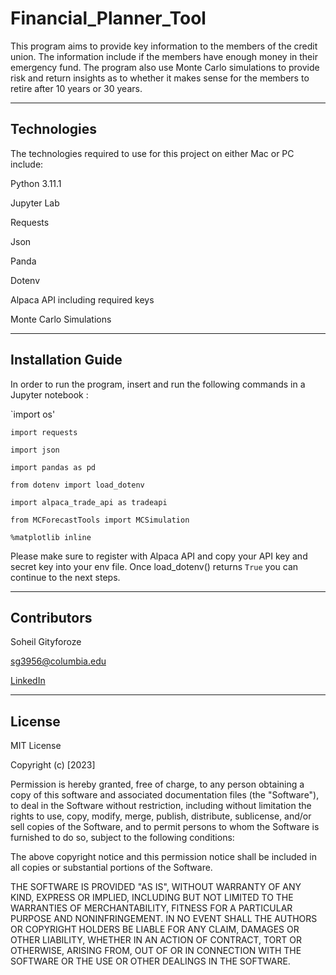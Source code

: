 # Financial_Planner_Tool

This program aims to provide key information to the members of the credit union. The information include if the members have enough money in their emergency fund. The program also use Monte Carlo simulations to provide risk and return insights as to whether it makes sense for the members to retire after 10 years or 30 years.

---

## Technologies

The technologies required to use for this project on either Mac or PC include:

Python 3.11.1

Jupyter Lab

Requests

Json

Panda

Dotenv

Alpaca API including required keys

Monte Carlo Simulations


---

## Installation Guide

In order to run the program, insert and run the following commands in a Jupyter notebook :

`import os'

`import requests`

`import json`

`import pandas as pd`

`from dotenv import load_dotenv`

`import alpaca_trade_api as tradeapi`

`from MCForecastTools import MCSimulation`

`%matplotlib inline`


Please make sure to register with Alpaca API and copy your API key and secret key into your env file.
Once load_dotenv() returns `True` you can continue to the next steps.

---

## Contributors

Soheil Gityforoze

sg3956@columbia.edu

[LinkedIn](https://www.linkedin.com/feed/)

---

## License

MIT License

Copyright (c) [2023]

Permission is hereby granted, free of charge, to any person obtaining a copy of this software and associated documentation files (the "Software"), to deal in the Software without restriction, including without limitation the rights to use, copy, modify, merge, publish, distribute, sublicense, and/or sell copies of the Software, and to permit persons to whom the Software is furnished to do so, subject to the following conditions:

The above copyright notice and this permission notice shall be included in all copies or substantial portions of the Software.

THE SOFTWARE IS PROVIDED "AS IS", WITHOUT WARRANTY OF ANY KIND, EXPRESS OR IMPLIED, INCLUDING BUT NOT LIMITED TO THE WARRANTIES OF MERCHANTABILITY, FITNESS FOR A PARTICULAR PURPOSE AND NONINFRINGEMENT. IN NO EVENT SHALL THE AUTHORS OR COPYRIGHT HOLDERS BE LIABLE FOR ANY CLAIM, DAMAGES OR OTHER
LIABILITY, WHETHER IN AN ACTION OF CONTRACT, TORT OR OTHERWISE, ARISING FROM, OUT OF OR IN CONNECTION WITH THE SOFTWARE OR THE USE OR OTHER DEALINGS IN THE SOFTWARE.

